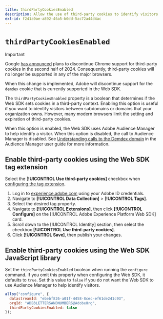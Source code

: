 ```yaml
---
title: thirdPartyCookiesEnabled
description: Allow the use of third-party cookies to identify visitors.
exl-id: f241a9ae-a892-46a5-b0dd-5ac72a44d4ac
---
```


# `thirdPartyCookiesEnabled`

>[!IMPORTANT]
>
>Google [has announced](https://developers.google.com/privacy-sandbox/3pcd/prepare/prepare-for-phaseout) plans to discontinue Chrome support for third-party cookies in the second half of 2024. Consequently, third-party cookies will no longer be supported in any of the major browsers.
>
>When this change is implemented, Adobe will discontinue support for the `demdex` cookie that is currently supported in the Web SDK.


The `thirdPartyCookiesEnabled` property is a boolean that determines if the Web SDK sets cookies in a third-party context. Enabling this option is useful if you want to identify visitors between subdomains or domains that your organization owns. However, many modern browsers limit the setting and expiration of third-party cookies.

When this option is enabled, the Web SDK uses Adobe Audience Manager to help identify a visitor. When this option is disabled, the call to Audience Manager is disabled. See [Understanding calls to the Demdex domain](https://experienceleague.adobe.com/docs/audience-manager/user-guide/reference/demdex-calls.html) in the Audience Manager user guide for more information.

## Enable third-party cookies using the Web SDK tag extension

Select the **[!UICONTROL Use third-party cookies]** checkbox when [configuring the tag extension](/help/tags/extensions/client/web-sdk/web-sdk-extension-configuration.md).

1. Log in to [experience.adobe.com](https://experience.adobe.com) using your Adobe ID credentials.
1. Navigate to **[!UICONTROL Data Collection]** > **[!UICONTROL Tags]**.
1. Select the desired tag property.
1. Navigate to **[!UICONTROL Extensions]**, then click **[!UICONTROL Configure]** on the [!UICONTROL Adobe Experience Platform Web SDK] card.
1. Scroll down to the [!UICONTROL Identity] section, then select the checkbox **[!UICONTROL Use third-party cookies]**.
1. Click **[!UICONTROL Save]**, then publish your changes.

## Enable third-party cookies using the Web SDK JavaScript library

Set the `thirdPartyCookiesEnabled` boolean when running the `configure` command. If you omit this property when configuring the Web SDK, it defaults to `true`. Set this value to `false` if you do not want the Web SDK to use Audience Manager to help identify visitors.

```js
alloy("configure", {
  datastreamId: "ebebf826-a01f-4458-8cec-ef61de241c93",
  orgId: "ADB3LETTERSANDNUMBERS@AdobeOrg",
  thirdPartyCookiesEnabled: false
});
```
